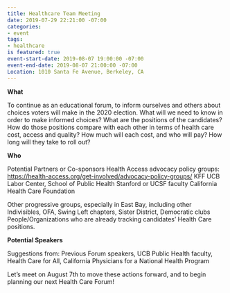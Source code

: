 ```yaml
---
title: Healthcare Team Meeting
date: 2019-07-29 22:21:00 -07:00
categories:
- event
tags:
- healthcare
is featured: true
event-start-date: 2019-08-07 19:00:00 -07:00
event-end-date: 2019-08-07 21:00:00 -07:00
Location: 1010 Santa Fe Avenue, Berkeley, CA
---
```


**What**

To continue as an educational forum, to inform ourselves and others about choices voters will make in the 2020 election. What will we need to know in order to make informed choices? What are the positions of the candidates? How do those positions compare with each other in terms of health care cost, access and quality? How much will each cost, and who will pay? How long will they take to roll out?

**Who**

Potential Partners or Co-sponsors
Health Access advocacy policy groups:
https://health-access.org/get-involved/advocacy-policy-groups/
KFF
UCB Labor Center, School of Public Health
Stanford or UCSF faculty
California Health Care Foundation

Other progressive groups, especially in East Bay, including other Indivisibles, OFA, Swing Left chapters, Sister District, Democratic clubs
People/Organizations who are already tracking candidates’ Health Care positions.

**Potential Speakers**

Suggestions from:
Previous Forum speakers, UCB Public Health faculty, Health Care for All, California
Physicians for a National Health Program

Let’s meet on August 7th to move these actions forward, and to begin planning our next Health Care Forum!